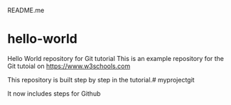 README.me     
# hello-world
Hello World repository for Git tutorial
This is an example repository for the Git tutoial on https://www.w3schools.com

This repository is built step by step in the tutorial.# myprojectgit

It now includes steps for Github
